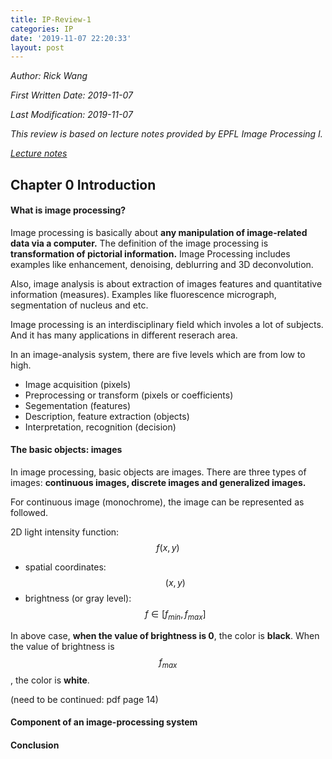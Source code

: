 ```yaml
---
title: IP-Review-1
categories: IP
date: '2019-11-07 22:20:33'
layout: post
---
```


*Author: Rick Wang*

*First Written Date: 2019-11-07*

*Last Modification: 2019-11-07*

*This review is based on lecture notes provided by EPFL Image Processing I.*

*[Lecture notes](https://drive.google.com/file/d/1yN3_nW--9mf06xb-TCZnl2_RL6SnNv7o/view?usp=sharing)*

## **Chapter 0 Introduction**
#### **What is image processing?**
Image processing is basically about **any manipulation of image-related data via a computer.** The definition of the image processing is **transformation of pictorial information.** Image Processing includes examples like enhancement, denoising, deblurring and 3D deconvolution.

Also, image analysis is about extraction of images features and quantitative information (measures). Examples like fluorescence micrograph, segmentation of nucleus and etc.

Image processing is an interdisciplinary field which involes a lot of subjects. And it has many applications in different reserach area.

In an image-analysis system, there are five levels which are from low to high.
* Image acquisition (pixels)
* Preprocessing or transform (pixels or coefficients)
* Segementation (features)
* Description, feature extraction (objects)
* Interpretation, recognition (decision)

#### **The basic objects: images**
In image processing, basic objects are images. There are three types of images: **continuous images, discrete images and generalized images.**

For continuous image (monochrome), the image can be represented as followed.

2D light intensity function: $$ f(x,y) $$
* spatial coordinates: $$(x,y)$$
* brightness (or gray level): $$f\in[f_{min},f_{max}]$$

In above case, **when the value of brightness is 0**, the color is **black**. When the value of brightness is $$f_{max}$$, the color is **white**.

(need to be continued: pdf page 14)


#### **Component of an image-processing system**


#### **Conclusion**